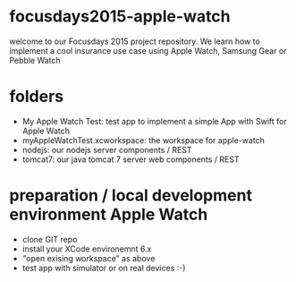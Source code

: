 # focusdays2015-apple-watch

welcome to our Focusdays 2015 project repository. We learn how to implement a cool insurance use case using Apple Watch, Samsung Gear or Pebble Watch

# folders
* My Apple Watch Test: test app to implement a simple App with Swift for Apple Watch
* myAppleWatchTest.xcworkspace: the workspace for apple-watch
* nodejs: our nodejs server components / REST
* tomcat7: our java tomcat 7 server web components / REST

# preparation / local development environment Apple Watch
* clone GIT repo
* install your XCode environemnt 6.x
* "open exising workspace" as above
* test app with simulator or on real devices :-)

